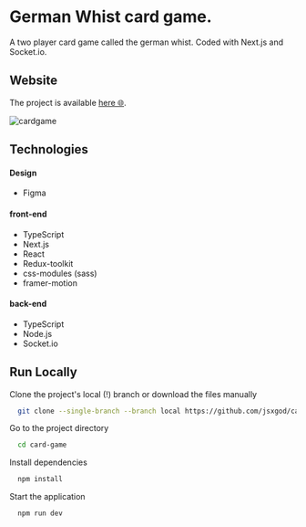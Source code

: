 
# German Whist card game.

A two player card game called the german whist. Coded with Next.js and Socket.io.
## Website
The project is available [here 🌐](https://germanwhist-ksdev.herokuapp.com).

![cardgame](https://user-images.githubusercontent.com/22659815/172262217-f362c687-9471-46b2-af33-2994fb96c281.png)

## Technologies
#### Design
- Figma

#### front-end
- TypeScript
- Next.js
- React
- Redux-toolkit
- css-modules (sass)
- framer-motion

#### back-end

- TypeScript
- Node.js
- Socket.io


## Run Locally

Clone the project's local (!) branch or download the files manually

```bash
  git clone --single-branch --branch local https://github.com/jsxgod/card-game.git
```

Go to the project directory

```bash
  cd card-game
```

Install dependencies

```bash
  npm install
```

Start the application

```bash
  npm run dev
```

